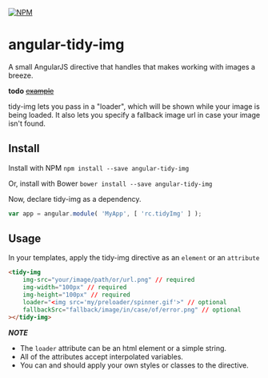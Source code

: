 [![NPM](https://nodei.co/npm/angular-tidy-img.png)](https://npmjs.org/package/angular-tidy-img)
# angular-tidy-img

A small AngularJS directive that handles that makes working with images a
breeze.

__todo__ ~~[example](http://www.rcorrie.com/#/demos/tidy-img)~~ 

tidy-img lets you pass in a "loader", which will be shown while your image is
being loaded. It also lets you specify a fallback image url in case your image
isn't found.

## Install

Install with NPM `npm install --save angular-tidy-img`

Or, install with Bower `bower install --save angular-tidy-img`

Now, declare tidy-img as a dependency.
```javascript
var app = angular.module( 'MyApp', [ 'rc.tidyImg' ] );
```

## Usage

In your templates, apply the tidy-img directive as an `element` or an
`attribute`
```html
<tidy-img
    img-src="your/image/path/or/url.png" // required
    img-width="100px" // required
    img-height="100px" // required
    loader="<img src='my/preloader/spinner.gif'>" // optional
    fallbackSrc="fallback/image/in/case/of/error.png" // optional
></tidy-img>
```

***NOTE***
* The `loader` attribute can be an html element or a simple string.
* All of the attributes accept interpolated variables.
* You can and should apply your own styles or classes to the directive. 
